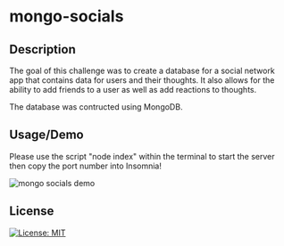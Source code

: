 # mongo-socials

## Description

The goal of this challenge was to create a database for a social network app that contains data for users and their thoughts. It also allows for the ability to add friends to a user as well as add reactions to thoughts.

The database was contructed using MongoDB.

## Usage/Demo

Please use the script "node index" within the terminal to start the server then copy the port number into Insomnia!

![mongo socials demo](/assets/images/Mongo-Socials-GIF.gif)

## License

[![License: MIT](https://img.shields.io/badge/License-MIT-yellow.svg)](https://opensource.org/licenses/MIT)
